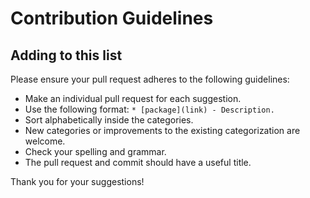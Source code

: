 # Contribution Guidelines

## Adding to this list

Please ensure your pull request adheres to the following guidelines:

- Make an individual pull request for each suggestion.
- Use the following format: `* [package](link) - Description.`
- Sort alphabetically inside the categories.
- New categories or improvements to the existing categorization are welcome.
- Check your spelling and grammar.
- The pull request and commit should have a useful title.

Thank you for your suggestions!
